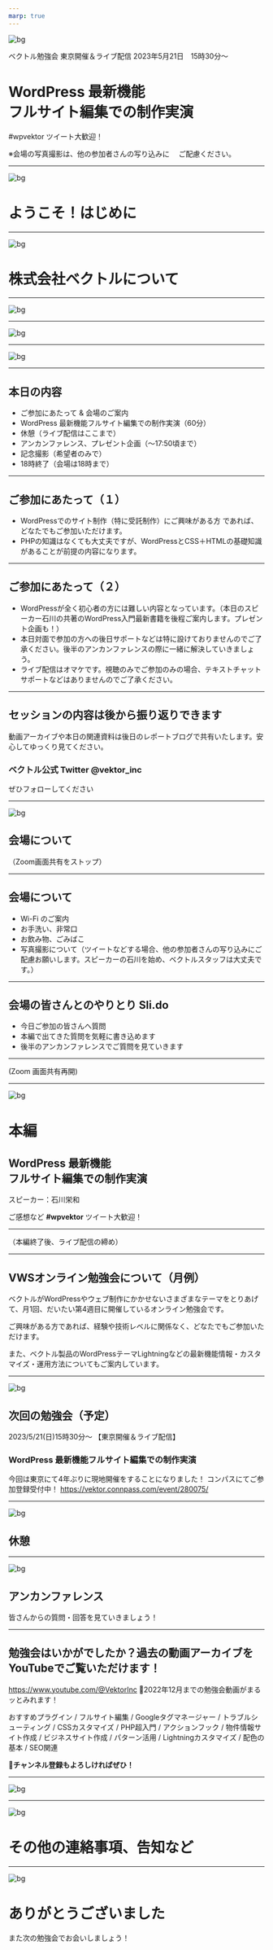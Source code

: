 ```yaml
---
marp: true
---
```

<!-- 
theme: vk-slide
size: 16:9
paginate: true
style: |
_paginate: false 
-->

<!-- Scoped style -->
<style scoped>
  /*
section{
  background: yellow;
}
*/
</style>

<!-- _class: title -->
![bg](themes/vk-slide/images/vws_title_01_red.svg)

ベクトル勉強会 東京開催＆ライブ配信
2023年5月21日　15時30分〜
# WordPress 最新機能<br>フルサイト編集での制作実演

#wpvektor ツイート大歓迎！

※会場の写真撮影は、他の参加者さんの写り込みに
　ご配慮ください。


---

<!-- _class: title-chapter  -->
<!-- _paginate: false  -->
![bg](themes/vk-slide/images/vws_title_01_lightgray.svg)

# ようこそ！はじめに

---

<!-- _class: title-chapter  -->
<!-- _paginate: false  -->
![bg](themes/vk-slide/images/vws_title_01_lightgray.svg)

# 株式会社ベクトルについて

---

![bg](images/Vektor-product-2023.png)


<!-- Figmaデータはこちら:
https://www.figma.com/file/KG5vrcxtDwQGBOwHRiJlHm/VWS%E5%8B%89%E5%BC%B7%E4%BC%9A-%2F-%E3%82%B9%E3%83%A9%E3%82%A4%E3%83%89%E7%94%BB%E5%83%8F%E3%81%AA%E3%81%A9?node-id=705-95&t=J1LhNNlIF3qqVELK-4
-->

---

![bg](images/Vektor-plugin-pro-2023.png)

<!-- Figmaデータはこちら:
https://www.figma.com/file/KG5vrcxtDwQGBOwHRiJlHm/VWS%E5%8B%89%E5%BC%B7%E4%BC%9A-%2F-%E3%82%B9%E3%83%A9%E3%82%A4%E3%83%89%E7%94%BB%E5%83%8F%E3%81%AA%E3%81%A9?node-id=705-170&t=J1LhNNlIF3qqVELK-4
-->


---
![bg](images/Team-Vektor-202208.png)


---
## 本日の内容

* ご参加にあたって & 会場のご案内
* WordPress 最新機能フルサイト編集での制作実演（60分）
* 休憩（ライブ配信はここまで）
* アンカンファレンス、プレゼント企画（〜17:50頃まで）
* 記念撮影（希望者のみで）
* 18時終了（会場は18時まで）

---


## ご参加にあたって（１）

* WordPressでのサイト制作（特に受託制作）にご興味がある方 であれば、どなたでもご参加いただけます。
* PHPの知識はなくても大丈夫ですが、WordPressとCSS＋HTMLの基礎知識があることが前提の内容になります。


---

## ご参加にあたって（２）

* WordPressが全く初心者の方には難しい内容となっています。（本日のスピーカー石川の共著のWordPress入門最新書籍を後程ご案内します。プレゼント企画も！）
* 本日対面で参加の方への後日サポートなどは特に設けておりませんのでご了承ください。後半のアンカンファレンスの際に一緒に解決していきましょう。
* ライブ配信はオマケです。視聴のみでご参加のみの場合、テキストチャットサポートなどはありませんのでご了承ください。

---

## セッションの内容は後から振り返りできます
動画アーカイブや本日の関連資料は後日のレポートブログで共有いたします。安心してゆっくり見てください。

### ベクトル公式 Twitter @vektor_inc 
ぜひフォローしてください


---

<!-- _class: title-chapter  -->
<!-- _paginate: false  -->
![bg](themes/vk-slide/images/vws_title_01_lightgray.svg)

## 会場について

（Zoom画面共有をストップ）


---
## 会場について
- Wi-Fi のご案内
- お手洗い、非常口
- お飲み物、ごみばこ
- 写真撮影について（ツイートなどする場合、他の参加者さんの写り込みにご配慮お願いします。スピーカーの石川を始め、ベクトルスタッフは大丈夫です。）

---

## 会場の皆さんとのやりとり Sli.do

- 今日ご参加の皆さんへ質問
- 本編で出てきた質問を気軽に書き込めます
- 後半のアンカンファレンスでご質問を見ていきます

---

(Zoom 画面共有再開)

---

<!-- _class: title-chapter  -->
<!-- _paginate: false  -->
![bg](themes/vk-slide/images/vws_title_01_lightgray.svg)

# 本編
## WordPress 最新機能<br>フルサイト編集での制作実演
スピーカー：石川栄和 

ご感想など **#wpvektor** ツイート大歓迎！

---

（本編終了後、ライブ配信の締め）

---

## VWSオンライン勉強会について（月例）
ベクトルがWordPressやウェブ制作にかかせないさまざまなテーマをとりあげて、月1回、だいたい第4週目に開催しているオンライン勉強会です。

ご興味がある方であれば、経験や技術レベルに関係なく、どなたでもご参加いただけます。

また、ベクトル製品のWordPressテーマLightningなどの最新機能情報・カスタマイズ・運用方法についてもご案内しています。

---
<!-- _class: title-chapter  -->
<!-- _paginate: false  -->
![bg](themes/vk-slide/images/vws_title_01_lightgray.svg)

## 次回の勉強会（予定）
2023/5/21(日)15時30分〜 【東京開催＆ライブ配信】

### WordPress 最新機能フルサイト編集での制作実演
今回は東京にて4年ぶりに現地開催をすることになりました！
コンパスにてご参加登録受付中！
https://vektor.connpass.com/event/280075/

---


<!-- _class: title-chapter  -->
<!-- _paginate: false  -->
![bg](themes/vk-slide/images/vws_title_01_lightgray.svg)

## 休憩


---


<!-- _class: title-chapter  -->
<!-- _paginate: false  -->
![bg](themes/vk-slide/images/vws_title_01_lightgray.svg)

## アンカンファレンス

皆さんからの質問・回答を見ていきましょう！

---

## 勉強会はいかがでしたか？過去の動画アーカイブをYouTubeでご覧いただけます！

https://www.youtube.com/@VektorInc
🌟2022年12月までの勉強会動画がまるッとみれます！

おすすめプラグイン / フルサイト編集 / Googleタグマネージャー / トラブルシューティング / CSSカスタマイズ / PHP超入門 / アクションフック / 物件情報サイト作成 / ビジネスサイト作成 / パターン活用 / Lightningカスタマイズ / 配色の基本 / SEO関連
 

__🔔チャンネル登録もよろしければぜひ！__



---

![bg](images/Vektor-Passport-2023.png)

<!-- Figmaデータはこちら:
-->

---

<!-- _class: title-chapter  -->
<!-- _paginate: false  -->
![bg](themes/vk-slide/images/vws_title_01_lightgray.svg)

# その他の連絡事項、告知など

---
<!-- _class: title -->
<!-- _paginate: false  -->
![bg](themes/vk-slide/images/vws_title_01_red.svg)

# ありがとうございました

また次の勉強会でお会いしましょう！
